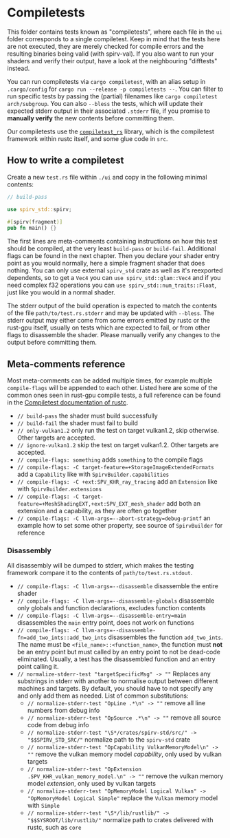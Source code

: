 # Compiletests

This folder contains tests known as "compiletests", where each file in the `ui` folder corresponds
to a single compiletest. Keep in mind that the tests here are not executed, they are merely checked
for compile errors and the resulting binaries being valid (with spirv-val). If you also want to run
your shaders and verify their output, have a look at the neighbouring "difftests" instead.

You can run compiletests via `cargo compiletest`, with an alias setup in `.cargo/config` for
`cargo run --release -p compiletests --`. You can filter to run specific tests by passing the
(partial) filenames like `cargo compiletest arch/subgroup`. You can also `--bless` the tests,
which will update their expected stderr output in their associated `.stderr` file, if you 
promise to **manually verify** the new contents before committing them. 

Our compiletests use the [`compiletest_rs`](https://github.com/Manishearth/compiletest-rs) library,
which is the compiletest framework within rustc itself, and some glue code in `src`.

## How to write a compiletest

Create a new `test.rs` file within `./ui` and copy in the following minimal contents:
```rust
// build-pass

use spirv_std::spirv;

#[spirv(fragment)]
pub fn main() {}
```

The first lines are meta-comments containing instructions on how this test should be compiled, at 
the very least `build-pass` or `build-fail`. Additional flags can be found in the next chapter. 
Then you declare your shader entry point as you would normally, here a simple fragment shader that
does nothing. You can only use external `spirv_std` crate as well as it's reexported dependents, so
to get a `Vec4` you can `use spirv_std::glam::Vec4` and if you need complex f32 operations you can 
`use spirv_std::num_traits::Float`, just like you would in a normal shader. 

The stderr output of the build operation is expected to match the contents of the file 
`path/to/test.rs.stderr` and may be updated with `--bless`. The stderr output may either come from
some errors emitted by rustc or the rust-gpu itself, usually on tests which are expected to fail, 
or from other flags to disassemble the shader. Please manually verify any changes to the output
before committing them.

## Meta-comments reference

Most meta-comments can be added multiple times, for example multiple `compile-flags` will be 
appended to each other. Listed here are some of the common ones seen in rust-gpu compile tests, a 
full reference can be found in the 
[Compiletest documentation of rustc](https://rustc-dev-guide.rust-lang.org/tests/ui.html#error-annotations).

* `// build-pass` the shader must build successfully
* `// build-fail` the shader must fail to build
* `// only-vulkan1.2` only run the test on target vulkan1.2, skip otherwise. Other targets are accepted. 
* `// ignore-vulkan1.2` skip the test on target vulkan1.2. Other targets are accepted.
* `// compile-flags: something` adds `something` to the compile flags 
* `// compile-flags: -C target-feature=+StorageImageExtendedFormats` add a `Capability` like with `SpirvBuilder.capabilities`
* `// compile-flags: -C +ext:SPV_KHR_ray_tracing` add an `Extension` like with `SpirvBuilder.extensions`
* `// compile-flags: -C target-feature=+MeshShadingEXT,+ext:SPV_EXT_mesh_shader` add both an extension and a capability, as they are often go together
* `// compile-flags: -C llvm-args=--abort-strategy=debug-printf` an example how to set some other property, see source of `SpirvBuilder` for reference

### Disassembly

All disassembly will be dumped to stderr, which makes the testing framework compare it to the 
contents of `path/to/test.rs.stdout`.

* `// compile-flags: -C llvm-args=--disassemble` disassemble the entire shader
* `// compile-flags: -C llvm-args=--disassemble-globals` disassemble only globals and function declarations, excludes function contents
* `// compile-flags: -C llvm-args=--disassemble-entry=main` disassembles the `main` entry point, does not work on functions
* `// compile-flags: -C llvm-args=--disassemble-fn=add_two_ints::add_two_ints` disassembles the 
  function `add_two_ints`. The name must be `<file_name>::<function_name>`, the function must 
  **not** be an entry point but must called by an entry point to not be dead-code eliminated.
  Usually, a test has the disassembled function and an entry point calling it.
* `// normalize-stderr-test "targetSpecificMsg" -> ""` Replaces any substrings in stderr with another to normalise output
  between different machines and targets. By default, you should have to not specify any and only add them as needed. 
  List of common substitutions:
  * `// normalize-stderr-test "OpLine .*\n" -> ""` remove all line numbers from debug info
  * `// normalize-stderr-test "OpSource .*\n" -> ""` remove all source code from debug info
  * `// normalize-stderr-test "\S*/crates/spirv-std/src/" -> "$$SPIRV_STD_SRC/"` normalize path to the `spirv-std` crate
  * `// normalize-stderr-test "OpCapability VulkanMemoryModel\n" -> ""` remove the vulkan memory model *capability*, only used by vulkan targets
  * `// normalize-stderr-test "OpExtension .SPV_KHR_vulkan_memory_model.\n" -> ""` remove the vulkan memory model *extension*, only used by vulkan targets
  * `// normalize-stderr-test "OpMemoryModel Logical Vulkan" -> "OpMemoryModel Logical Simple"` replace the `Vulkan` memory model with `Simple`
  * `// normalize-stderr-test "\S*/lib/rustlib/" -> "$$SYSROOT/lib/rustlib/"` normalize path to crates delivered with rustc, such as `core`
